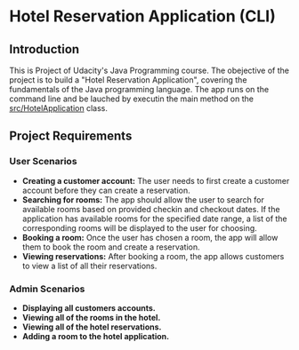 # Hotel Reservation Application (CLI)

## Introduction
This is Project  of Udacity's Java Programming course. The obejective of the project is to build a "Hotel Reservation Application", covering the fundamentals of the Java programming language. The app runs on the command line and be lauched by executin the main method on the [src/HotelApplication](src/HotelApplication.java) class.

## Project Requirements

### User Scenarios
- **Creating a customer account:** The user needs to first create a customer account before they can create a reservation.
- **Searching for rooms:** The app should allow the user to search for available rooms based on provided checkin and checkout dates. If the application has available rooms for the specified date range, a list of the corresponding rooms will be displayed to the user for choosing.
- **Booking a room:** Once the user has chosen a room, the app will allow them to book the room and create a reservation.
- **Viewing reservations:** After booking a room, the app allows customers to view a list of all their reservations.

### Admin Scenarios
- **Displaying all customers accounts.**
- **Viewing all of the rooms in the hotel.**
- **Viewing all of the hotel reservations.**
- **Adding a room to the hotel application.**


